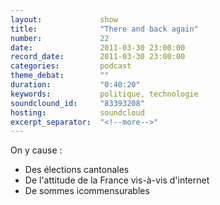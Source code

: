 ```yaml
---
layout:             show
title:              "There and back again"
number:             22
date:               2011-03-30 23:00:00
record_date:        2011-03-30 23:00:00
categories:         podcast
theme_debat:        ""
duration:           "0:40:20"
keywords:           politique, technologie
soundclound_id:     "83393208"
hosting:            soundcloud
excerpt_separator:  "<!--more-->"
---
```



On y cause :

- Des élections cantonales
- De l'attitude de la France vis-à-vis d'internet
- De sommes icommensurables
